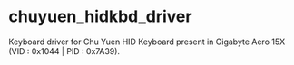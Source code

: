 # chuyuen_hidkbd_driver
Keyboard driver for Chu Yuen HID Keyboard present in Gigabyte Aero 15X (VID : 0x1044 | PID : 0x7A39).
